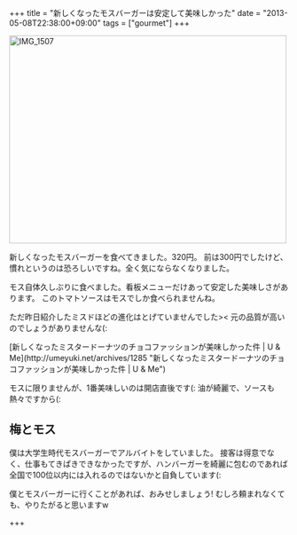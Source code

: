+++
title =  "新しくなったモスバーガーは安定して美味しかった"
date =  "2013-05-08T22:38:00+09:00"
tags = ["gourmet"]
+++
<p><a href="http://www.flickr.com/photos/68742489@N02/8720635636/" title="IMG_1507 by umeyuki1326, on Flickr"><img src="http://farm8.staticflickr.com/7396/8720635636_3bbcb085b5.jpg" width="500" height="375" alt="IMG_1507"></a></p>

<p>新しくなったモスバーガーを食べてきました。320円。
前は300円でしたけど、慣れというのは恐ろしいですね。全く気にならなくなりました。</p>

<p>モス自体久しぶりに食べました。看板メニューだけあって安定した美味しさがあります。
このトマトソースはモスでしか食べられませんね。</p>

<p>ただ昨日紹介したミスドほどの進化はとげていませんでした>&lt;
元の品質が高いのでしょうがありませんな(:</p>

<p>[新しくなったミスタードーナツのチョコファッションが美味しかった件 | U &amp; Me](http://umeyuki.net/archives/1285 "新しくなったミスタードーナツのチョコファッションが美味しかった件 | U &amp; Me")</p>

<p>モスに限りませんが、1番美味しいのは開店直後です(:
油が綺麗で、ソースも熱々ですから(:</p>

## 梅とモス

<p>僕は大学生時代モスバーガーでアルバイトをしていました。
接客は得意でなく、仕事もてきぱきできなかったですが、ハンバーガーを綺麗に包むのであれば
全国で100位以内には入れるのではないかと自負しています(:</p>

<p>僕とモスバーガーに行くことがあれば、おみせしましょう!
むしろ頼まれなくても、やりたがると思いますw</p>

+++

